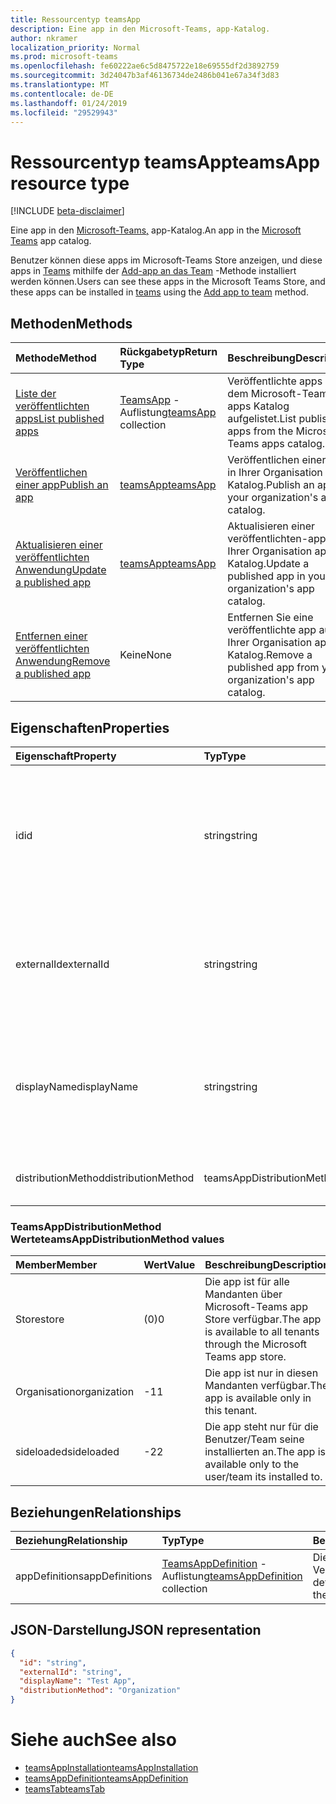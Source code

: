 ```yaml
---
title: Ressourcentyp teamsApp
description: Eine app in den Microsoft-Teams, app-Katalog.
author: nkramer
localization_priority: Normal
ms.prod: microsoft-teams
ms.openlocfilehash: fe60222ae6c5d8475722e18e69555df2d3892759
ms.sourcegitcommit: 3d24047b3af46136734de2486b041e67a34f3d83
ms.translationtype: MT
ms.contentlocale: de-DE
ms.lasthandoff: 01/24/2019
ms.locfileid: "29529943"
---
```

# <a name="teamsapp-resource-type"></a><span data-ttu-id="4bf5f-103">Ressourcentyp teamsApp</span><span class="sxs-lookup"><span data-stu-id="4bf5f-103">teamsApp resource type</span></span>

[!INCLUDE [beta-disclaimer](../../includes/beta-disclaimer.md)]

<span data-ttu-id="4bf5f-104">Eine app in den [Microsoft-Teams,](teams-api-overview.md) app-Katalog.</span><span class="sxs-lookup"><span data-stu-id="4bf5f-104">An app in the [Microsoft Teams](teams-api-overview.md) app catalog.</span></span>

<span data-ttu-id="4bf5f-105">Benutzer können diese apps im Microsoft-Teams Store anzeigen, und diese apps in [Teams](team.md) mithilfe der [Add-app an das Team](../api/teamsappinstallation-add.md) -Methode installiert werden können.</span><span class="sxs-lookup"><span data-stu-id="4bf5f-105">Users can see these apps in the Microsoft Teams Store, and these apps can be installed in [teams](team.md) using the [Add app to team](../api/teamsappinstallation-add.md) method.</span></span>

## <a name="methods"></a><span data-ttu-id="4bf5f-106">Methoden</span><span class="sxs-lookup"><span data-stu-id="4bf5f-106">Methods</span></span>

| <span data-ttu-id="4bf5f-107">Methode</span><span class="sxs-lookup"><span data-stu-id="4bf5f-107">Method</span></span>       | <span data-ttu-id="4bf5f-108">Rückgabetyp</span><span class="sxs-lookup"><span data-stu-id="4bf5f-108">Return Type</span></span>  |<span data-ttu-id="4bf5f-109">Beschreibung</span><span class="sxs-lookup"><span data-stu-id="4bf5f-109">Description</span></span>|
|:---------------|:--------|:----------|
|[<span data-ttu-id="4bf5f-110">Liste der veröffentlichten apps</span><span class="sxs-lookup"><span data-stu-id="4bf5f-110">List published apps</span></span>](../api/teamsapp-list.md) | <span data-ttu-id="4bf5f-111">[TeamsApp](teamsapp.md) -Auflistung</span><span class="sxs-lookup"><span data-stu-id="4bf5f-111">[teamsApp](teamsapp.md) collection</span></span> | <span data-ttu-id="4bf5f-112">Veröffentlichte apps aus dem Microsoft-Teams, apps Katalog aufgelistet.</span><span class="sxs-lookup"><span data-stu-id="4bf5f-112">List published apps from the Microsoft Teams apps catalog.</span></span>|
|[<span data-ttu-id="4bf5f-113">Veröffentlichen einer app</span><span class="sxs-lookup"><span data-stu-id="4bf5f-113">Publish an app</span></span>](../api/teamsapp-publish.md) | [<span data-ttu-id="4bf5f-114">teamsApp</span><span class="sxs-lookup"><span data-stu-id="4bf5f-114">teamsApp</span></span>](teamsapp.md) | <span data-ttu-id="4bf5f-115">Veröffentlichen einer app in Ihrer Organisation app-Katalog.</span><span class="sxs-lookup"><span data-stu-id="4bf5f-115">Publish an app to your organization's app catalog.</span></span>|
|[<span data-ttu-id="4bf5f-116">Aktualisieren einer veröffentlichten Anwendung</span><span class="sxs-lookup"><span data-stu-id="4bf5f-116">Update a published app</span></span>](../api/teamsapp-update.md) | [<span data-ttu-id="4bf5f-117">teamsApp</span><span class="sxs-lookup"><span data-stu-id="4bf5f-117">teamsApp</span></span>](teamsapp.md) | <span data-ttu-id="4bf5f-118">Aktualisieren einer veröffentlichten-app in Ihrer Organisation app-Katalog.</span><span class="sxs-lookup"><span data-stu-id="4bf5f-118">Update a published app in your organization's app catalog.</span></span>|
|[<span data-ttu-id="4bf5f-119">Entfernen einer veröffentlichten Anwendung</span><span class="sxs-lookup"><span data-stu-id="4bf5f-119">Remove a published app</span></span>](../api/teamsapp-delete.md) | <span data-ttu-id="4bf5f-120">Keine</span><span class="sxs-lookup"><span data-stu-id="4bf5f-120">None</span></span> | <span data-ttu-id="4bf5f-121">Entfernen Sie eine veröffentlichte app aus Ihrer Organisation app-Katalog.</span><span class="sxs-lookup"><span data-stu-id="4bf5f-121">Remove a published app from your organization's app catalog.</span></span>|

## <a name="properties"></a><span data-ttu-id="4bf5f-122">Eigenschaften</span><span class="sxs-lookup"><span data-stu-id="4bf5f-122">Properties</span></span>

| <span data-ttu-id="4bf5f-123">Eigenschaft</span><span class="sxs-lookup"><span data-stu-id="4bf5f-123">Property</span></span>            | <span data-ttu-id="4bf5f-124">Typ</span><span class="sxs-lookup"><span data-stu-id="4bf5f-124">Type</span></span>     | <span data-ttu-id="4bf5f-125">Beschreibung</span><span class="sxs-lookup"><span data-stu-id="4bf5f-125">Description</span></span> |
|:------------------- |:-------- |:----------- |
| <span data-ttu-id="4bf5f-126">id</span><span class="sxs-lookup"><span data-stu-id="4bf5f-126">id</span></span>                  | <span data-ttu-id="4bf5f-127">string</span><span class="sxs-lookup"><span data-stu-id="4bf5f-127">string</span></span>   | <span data-ttu-id="4bf5f-128">Der app Katalog generierte app-ID (andere Entwickler bereitgestellter ID in der [Microsoft-Teams, Zip-app-Paket](https://docs.microsoft.com/en-us/microsoftteams/platform/concepts/apps/apps-package).</span><span class="sxs-lookup"><span data-stu-id="4bf5f-128">The catalog app's generated app ID (different from the developer-provided ID in the [Microsoft Teams zip app package](https://docs.microsoft.com/en-us/microsoftteams/platform/concepts/apps/apps-package).</span></span> |
| <span data-ttu-id="4bf5f-129">externalId</span><span class="sxs-lookup"><span data-stu-id="4bf5f-129">externalId</span></span>          | <span data-ttu-id="4bf5f-130">string</span><span class="sxs-lookup"><span data-stu-id="4bf5f-130">string</span></span>   | <span data-ttu-id="4bf5f-131">Die ID des Katalogs von der app-Entwickler in der [Microsoft-Teams, zip-app-Paket](https://docs.microsoft.com/en-us/microsoftteams/platform/concepts/apps/apps-package)bereitgestellt.</span><span class="sxs-lookup"><span data-stu-id="4bf5f-131">The ID of the catalog provided by the app developer in the [Microsoft Teams zip app package](https://docs.microsoft.com/en-us/microsoftteams/platform/concepts/apps/apps-package).</span></span> |
| <span data-ttu-id="4bf5f-132">displayName</span><span class="sxs-lookup"><span data-stu-id="4bf5f-132">displayName</span></span>                | <span data-ttu-id="4bf5f-133">string</span><span class="sxs-lookup"><span data-stu-id="4bf5f-133">string</span></span>   | <span data-ttu-id="4bf5f-134">Der Name der Katalog app von der app-Entwickler in der [Microsoft-Teams, zip-app-Paket](https://docs.microsoft.com/en-us/microsoftteams/platform/concepts/apps/apps-package)bereitgestellt.</span><span class="sxs-lookup"><span data-stu-id="4bf5f-134">The name of the catalog app provided by the app developer in the [Microsoft Teams zip app package](https://docs.microsoft.com/en-us/microsoftteams/platform/concepts/apps/apps-package).</span></span> |
| <span data-ttu-id="4bf5f-135">distributionMethod</span><span class="sxs-lookup"><span data-stu-id="4bf5f-135">distributionMethod</span></span>  | <span data-ttu-id="4bf5f-136">teamsAppDistributionMethod</span><span class="sxs-lookup"><span data-stu-id="4bf5f-136">teamsAppDistributionMethod</span></span>     | <span data-ttu-id="4bf5f-137">Die Methode der Verteilung für die app.</span><span class="sxs-lookup"><span data-stu-id="4bf5f-137">The method of distribution for the app.</span></span> |

### <a name="teamsappdistributionmethod-values"></a><span data-ttu-id="4bf5f-138">TeamsAppDistributionMethod Werte</span><span class="sxs-lookup"><span data-stu-id="4bf5f-138">teamsAppDistributionMethod values</span></span>

|<span data-ttu-id="4bf5f-139">Member</span><span class="sxs-lookup"><span data-stu-id="4bf5f-139">Member</span></span>|<span data-ttu-id="4bf5f-140">Wert</span><span class="sxs-lookup"><span data-stu-id="4bf5f-140">Value</span></span>|<span data-ttu-id="4bf5f-141">Beschreibung</span><span class="sxs-lookup"><span data-stu-id="4bf5f-141">Description</span></span>|
|:---|:---|:---|
|<span data-ttu-id="4bf5f-142">Store</span><span class="sxs-lookup"><span data-stu-id="4bf5f-142">store</span></span>|<span data-ttu-id="4bf5f-143">(0)</span><span class="sxs-lookup"><span data-stu-id="4bf5f-143">0</span></span>| <span data-ttu-id="4bf5f-144">Die app ist für alle Mandanten über Microsoft-Teams app Store verfügbar.</span><span class="sxs-lookup"><span data-stu-id="4bf5f-144">The app is available to all tenants through the Microsoft Teams app store.</span></span>|
|<span data-ttu-id="4bf5f-145">Organisation</span><span class="sxs-lookup"><span data-stu-id="4bf5f-145">organization</span></span>|<span data-ttu-id="4bf5f-146">-1</span><span class="sxs-lookup"><span data-stu-id="4bf5f-146">1</span></span>|<span data-ttu-id="4bf5f-147">Die app ist nur in diesen Mandanten verfügbar.</span><span class="sxs-lookup"><span data-stu-id="4bf5f-147">The app is available only in this tenant.</span></span>|
|<span data-ttu-id="4bf5f-148">sideloaded</span><span class="sxs-lookup"><span data-stu-id="4bf5f-148">sideloaded</span></span>|<span data-ttu-id="4bf5f-149">-2</span><span class="sxs-lookup"><span data-stu-id="4bf5f-149">2</span></span>|<span data-ttu-id="4bf5f-150">Die app steht nur für die Benutzer/Team seine installierten an.</span><span class="sxs-lookup"><span data-stu-id="4bf5f-150">The app is available only to the user/team its installed to.</span></span>|

## <a name="relationships"></a><span data-ttu-id="4bf5f-151">Beziehungen</span><span class="sxs-lookup"><span data-stu-id="4bf5f-151">Relationships</span></span>

| <span data-ttu-id="4bf5f-152">Beziehung</span><span class="sxs-lookup"><span data-stu-id="4bf5f-152">Relationship</span></span> | <span data-ttu-id="4bf5f-153">Typ</span><span class="sxs-lookup"><span data-stu-id="4bf5f-153">Type</span></span>   | <span data-ttu-id="4bf5f-154">Beschreibung</span><span class="sxs-lookup"><span data-stu-id="4bf5f-154">Description</span></span> |
|:---------------|:--------|:----------|
|<span data-ttu-id="4bf5f-155">appDefinitions</span><span class="sxs-lookup"><span data-stu-id="4bf5f-155">appDefinitions</span></span>|<span data-ttu-id="4bf5f-156">[TeamsAppDefinition](teamsappdefinition.md) -Auflistung</span><span class="sxs-lookup"><span data-stu-id="4bf5f-156">[teamsAppDefinition](teamsappdefinition.md) collection</span></span>| <span data-ttu-id="4bf5f-157">Die Details für jede Version der app.</span><span class="sxs-lookup"><span data-stu-id="4bf5f-157">The details for each version of the app.</span></span> |

## <a name="json-representation"></a><span data-ttu-id="4bf5f-158">JSON-Darstellung</span><span class="sxs-lookup"><span data-stu-id="4bf5f-158">JSON representation</span></span>

<!-- {
  "blockType": "resource",
  "@odata.type": "microsoft.graph.teamsApp",
  "baseType": "microsoft.graph.entity"
}-->

```json
{
  "id": "string",
  "externalId": "string",
  "displayName": "Test App",
  "distributionMethod": "Organization"
}
```

# <a name="see-also"></a><span data-ttu-id="4bf5f-159">Siehe auch</span><span class="sxs-lookup"><span data-stu-id="4bf5f-159">See also</span></span>

- [<span data-ttu-id="4bf5f-160">teamsAppInstallation</span><span class="sxs-lookup"><span data-stu-id="4bf5f-160">teamsAppInstallation</span></span>](teamsappinstallation.md)
- [<span data-ttu-id="4bf5f-161">teamsAppDefinition</span><span class="sxs-lookup"><span data-stu-id="4bf5f-161">teamsAppDefinition</span></span>](teamsappdefinition.md)
- [<span data-ttu-id="4bf5f-162">teamsTab</span><span class="sxs-lookup"><span data-stu-id="4bf5f-162">teamsTab</span></span>](../resources/teamstab.md)

<!-- uuid: 8fcb5dbc-d5aa-4681-8e31-b001d5168d79
2015-10-25 14:57:30 UTC -->
<!--
{
  "type": "#page.annotation",
  "description": "teamsApp resource",
  "keywords": "",
  "section": "documentation",
  "tocPath": "",
  "suppressions": [
    "Error: /api-reference/beta/resources/teamsapp.md:\r\n      Exception processing links.\r\n    System.ArgumentException: Link Definition was null. Link text: !INCLUDE [beta-disclaimer](../../includes/beta-disclaimer.md)\r\n      at ApiDoctor.Validation.DocFile.get_LinkDestinations()\r\n      at ApiDoctor.Validation.DocSet.ValidateLinks(Boolean includeWarnings, String[] relativePathForFiles, IssueLogger issues, Boolean requireFilenameCaseMatch, Boolean printOrphanedFiles)"
  ]
}
-->

